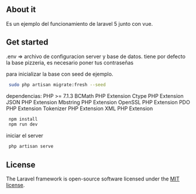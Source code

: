 
## About it

Es un ejemplo del funcionamiento de laravel 5 junto con vue.

## Get started

.env => archivo de configuracion server y base de datos. tiene por defecto la base pizzeria, es necesario poner tus contraseñas

para inicializar la base con seed de ejemplo.

```bash
 sudo php artisan migrate:fresh --seed
```
dependencias:
PHP >= 7.1.3
BCMath PHP Extension
Ctype PHP Extension
JSON PHP Extension
Mbstring PHP Extension
OpenSSL PHP Extension
PDO PHP Extension
Tokenizer PHP Extension
XML PHP Extension

```bash
 npm install
 npm run dev
```
iniciar el server
```bash
 php artisan serve
 ```
## License

The Laravel framework is open-source software licensed under the [MIT license](https://opensource.org/licenses/MIT).
